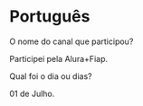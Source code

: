 
# Português 

O nome do canal que participou?

Participei pela Alura+Fiap.

Qual foi o dia ou dias?

01 de Julho.


